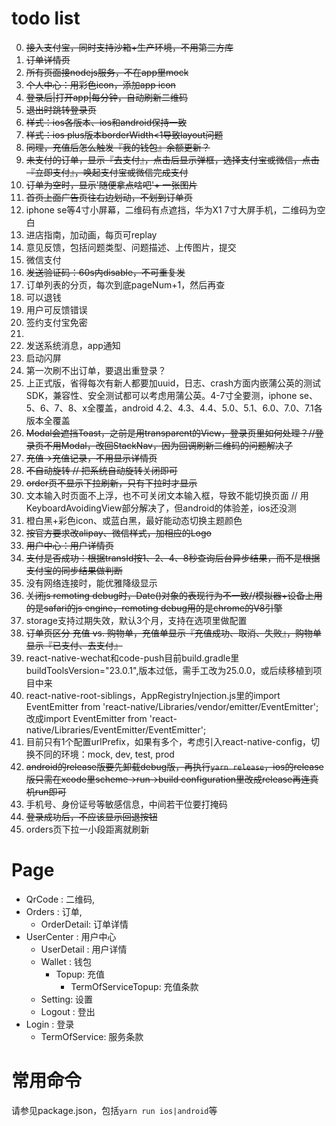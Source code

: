 # todo list

0. ~~接入支付宝，同时支持沙箱+生产环境，不用第三方库~~
1. ~~订单详情页~~
2. ~~所有页面接nodejs服务，不在app里mock~~
3. ~~个人中心：用彩色icon，添加app icon~~
3. ~~登录后|打开app|每分钟，自动刷新二维码~~
4. ~~退出时跳转登录页~~
5. ~~样式：ios各版本、ios和android保持一致~~
6. ~~样式：ios plus版本borderWidth<1导致layout问题~~
6. ~~同理，充值后怎么触发『我的钱包』余额更新？~~
7. ~~未支付的订单，显示『去支付』，点击后显示弹框，选择支付宝或微信，点击『立即支付』，唤起支付宝或微信完成支付~~
8. ~~订单为空时，显示'随便拿点啥吧'+ 一张图片~~
9. ~~首页上面广告页往右边划动，不划到订单页~~
10. iphone se等4寸小屏幕，二维码有点遮挡，华为X1 7寸大屏手机，二维码为空白
11. 进店指南，加动画，每页可replay
12. 意见反馈，包括问题类型、问题描述、上传图片，提交
12. 微信支付
11. ~~发送验证码：60s内disable，不可重复发~~
13. 订单列表的分页，每次到底pageNum+1，然后再查
14. 可以退钱
14. 用户可反馈错误
15. 签约支付宝免密
15. 
7. 发送系统消息，app通知
8. 启动闪屏
9. 第一次刷不出订单，要退出重登录？
9. 上正式版，省得每次有新人都要加uuid，日志、crash方面内嵌蒲公英的测试SDK，兼容性、安全测试都可以考虑用蒲公英。4-7寸全要测，iphone se、5、6、7、8、x全覆盖，android 4.2、4.3、4.4、5.0、5.1、6.0、7.0、7.1各版本全覆盖
10. ~~Modal会遮挡Toast，之前是用transparent的View，登录页里如何处理？//登录页不用Modal，改回StackNav，因为回调刷新二维码的问题解决了~~
11. ~~充值->充值记录，不用显示详情页~~
12. ~~不自动旋转 // 把系统自动旋转关闭即可~~
14. ~~order页不显示下拉刷新，只有下拉时才显示~~
15. 文本输入时页面不上浮，也不可关闭文本输入框，导致不能切换页面 // 用KeyboardAvoidingView部分解决了，但android的体验差，ios还没测
16. 橙白黑+彩色icon、或蓝白黑，最好能动态切换主题颜色
18. ~~按官方要求改alipay、微信样式，加相应的Logo~~
20. ~~用户中心：用户详情页~~
21. ~~支付是否成功：根据transId按1、2、4、8秒查询后台异步结果，而不是根据支付宝的同步结果做判断~~
22. 没有网络连接时，能优雅降级显示
23. ~~关闭js remoting debug时，Date()对象的表现行为不一致//模拟器+设备上用的是safari的js engine，remoting debug用的是chrome的V8引擎~~
24. storage支持过期失效，默认3个月，支持在选项里做配置
26. ~~订单页区分 充值 vs. 购物单，充值单显示『充值成功、取消、失败』，购物单显示『已支付、去支付』~~
27. react-native-wechat和code-push目前build.gradle里buildToolsVersion="23.0.1",版本过低，需手工改为25.0.0，或后续移植到项目中来
28. react-native-root-siblings，AppRegistryInjection.js里的import EventEmitter from 'react-native/Libraries/vendor/emitter/EventEmitter';改成import EventEmitter from 'react-native/Libraries/EventEmitter/EventEmitter';
28. 目前只有1个配置urlPrefix，如果有多个，考虑引入react-native-config，切换不同的环境：mock, dev, test, prod
29. ~~android的release版要先卸载debug版，再执行`yarn release`，ios的release版只需在xcode里scheme->run->build configuration里改成release再连真机run即可~~
30. 手机号、身份证号等敏感信息，中间若干位要打掩码
31. ~~登录成功后，不应该显示回退按钮~~
32. orders页下拉一小段距离就刷新


# Page

- QrCode : 二维码,
- Orders : 订单,
  - OrderDetail: 订单详情
- UserCenter : 用户中心
  - UserDetail : 用户详情
  - Wallet : 钱包
  	- Topup: 	充值
  		- TermOfServiceTopup: 充值条款
  - Setting: 设置
  - Logout : 登出
- Login : 登录
	- TermOfService: 服务条款

# 常用命令

请参见package.json，包括`yarn run ios|android`等